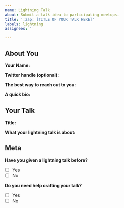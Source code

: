```yaml
---
name: Lightning Talk
about: Submit a talk idea to participating meetups.
title: ':zap: [TITLE OF YOUR TALK HERE]'
labels: lightning
assignees: ''

---
```


## About You

**Your Name:**

**Twitter handle (optional):** 

**The best way to reach out to you:**

**A quick bio:**

## Your Talk

**Title:**

**What your lightning talk is about:**

## Meta

**Have you given a lightning talk before?**
- [ ] Yes
- [ ] No

**Do you need help crafting your talk?**
- [ ] Yes
- [ ] No
